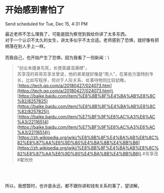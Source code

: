 # 开始感到害怕了

Send scheduled for Tue, Dec 15, 4:31 PM



最近老师不怎么理我了，可能是因为察觉到我给你讲了太多东西。\
对于一个认识不太久的女生，讲太多似乎不太合适。老师感到了恐惧，就好像有把柄落在别人手上一样。\
\
而我自己，也开始产生了恐惧，因为我看了一则新闻：\


> "创业未捷身先死，长使英雄泪满襟"。\
> 苏享茂的哥哥苏享龙曾说，他的弟弟就好像是“雨人”，在某些方面特别专长，比如写程序，但对于人际关系、处事待物则比较幼稚。\
> [https://tech.qq.com/a/20180427/024073.htm](https://tech.qq.com/a/20180427/024073.htm)\
> [https://baike.baidu.com/item/%E8%8B%8F%E4%BA%AB%E8%8C%82/8257825](https://baike.baidu.com/item/%E8%8B%8F%E4%BA%AB%E8%8C%82/8257825)\
> [https://baike.baidu.com/item/%E7%BF%9F%E6%AC%A3%E6%AC%A3/22116514](https://baike.baidu.com/item/%E7%BF%9F%E6%AC%A3%E6%AC%A3/22116514)\
> [https://zh.wikipedia.org/wiki/%E8%8B%8F%E4%BA%AB%E8%8C%82%E8%87%AA%E6%9D%80%E4%BA%8B%E4%BB%B6](https://zh.wikipedia.org/wiki/%E8%8B%8F%E4%BA%AB%E8%8C%82%E8%87%AA%E6%9D%80%E4%BA%8B%E4%BB%B6)\
> \#苏享茂 #翟欣欣

\
\
\
所以，我想暂时，也许是永远，都不跟你讲和钱有关系的事了，望谅解。&#x20;
